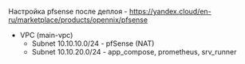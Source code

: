 Настройка pfsense после деплоя - https://yandex.cloud/en-ru/marketplace/products/opennix/pfsense

- VPC (main-vpc)
  - Subnet 10.10.10.0/24 - pfSense (NAT)
  - Subnet 10.10.20.0/24 - app_compose, prometheus, srv_runner